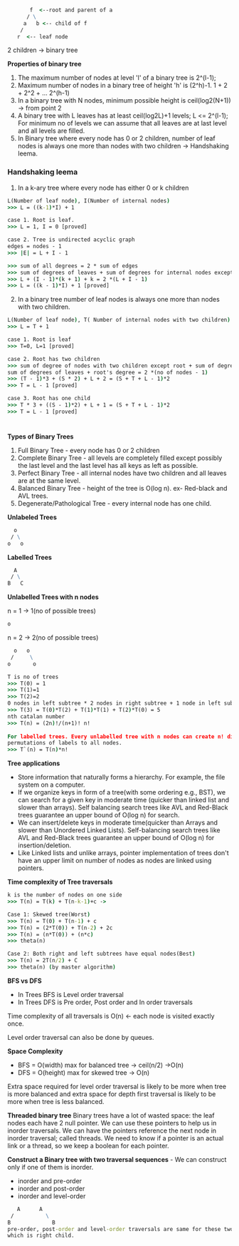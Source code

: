 ```cmd

       f  <--root and parent of a
      / \
     a   b <-- child of f
    /
   r  <-- leaf node

```

2 children -> binary tree

**Properties of binary tree**
1. The maximum number of nodes at level 'l' of a binary tree is 2^(l-1);
2. Maximum number of nodes in a binary tree of height 'h' is (2^h)-1. 1 + 2 + 2^2 + ... 2^(h-1)
3. In a binary tree with N nodes, minimum possible height is ceil(log2(N+1)) -> from point 2
4. A binary tree with L leaves has at least ceil(log2L)+1 levels; L <= 2^(l-1); For minimum no of levels we can assume
that all leaves are at last level and all levels are filled.
5. In Binary tree where every node has 0 or 2 children, number of leaf nodes is always one more than nodes with two 
children -> Handshaking leema.

### Handshaking leema

1. In a k-ary tree where every node has either 0 or k children
```cmd
L(Number of leaf node), I(Number of internal nodes)
>>> L = ((k-1)*I) + 1 

case 1. Root is leaf.
>>> L = 1, I = 0 [proved]

case 2. Tree is undirected acyclic graph
edges = nodes - 1
>>> |E| = L + I - 1 

>>> sum of all degrees = 2 * sum of edges
>>> sum of degrees of leaves + sum of degrees for internal nodes except root + root's degree = 2 * (nodes - 1)
>>> L + (I - 1)*(k + 1) + k = 2 *(L + I - 1)
>>> L = ((k - 1)*I) + 1 [proved]

```

2. In a binary tree number of leaf nodes is always one more than nodes with two children.

```cmd
L(Number of leaf node), T( Number of internal nodes with two children)
>>> L = T + 1

case 1. Root is leaf
>>> T=0, L=1 [proved]

case 2. Root has two children
>>> sum of degree of nodes with two children except root + sum of degrees of nodes with one child + 
sum of degrees of leaves + root's degree = 2 *(no of nodes - 1)
>>> (T - 1)*3 + (S * 2) + L + 2 = (S + T + L - 1)*2
>>> T = L - 1 [proved]

case 3. Root has one child
>>> T * 3 + ((S - 1)*2) + L + 1 = (S + T + L - 1)*2
>>> T = L - 1 [proved]
```

#

**Types of Binary Trees**
1. Full Binary Tree - every node has 0 or 2 children
2. Complete Binary Tree - all levels are completely filled except possibly the last level and the last level has all 
keys as left as possible.
3. Perfect Binary Tree - all internal nodes have two children and all leaves are at the same level.
4. Balanced Binary Tree - height of the tree is O(log n). ex- Red-black and AVL trees.
5. Degenerate/Pathological Tree - every internal node has one child.

**Unlabeled Trees**
```cmd
  o
 / \
o   o

```

**Labelled Trees**
```cmd
  A
 / \
B   C

```

**Unlabelled Trees with n nodes**
 
n = 1 -> 1(no of possible trees)
 ```cmd
o
```
n = 2 -> 2(no of possible trees)
```cmd
  o   o
 /     \
o       o

```
```cmd
T is no of trees
>>> T(0) = 1
>>> T(1)=1
>>> T(2)=2
0 nodes in left subtree * 2 nodes in right subtree + 1 node in left subtree * 1 node in right subtree
>>> T(3) = T(0)*T(2) + T(1)*T(1) + T(2)*T(0) = 5
nth catalan number     
>>> T(n) = (2n)!/(n+1)! n!
     
For labelled trees. Every unlabelled tree with n nodes can create n! different labeled trees by assigning different 
permutations of labels to all nodes.  
>>> T`(n) = T(n)*n!   
```

**Tree applications**
* Store information that naturally forms a hierarchy. For example, the file system on a computer.
* If we organize keys in form of a tree(with some ordering e.g., BST), we can search for a given key in moderate time
(quicker than linked list and slower than arrays). Self balancing search trees like AVL and Red-Black trees guarantee an 
upper bound of O(log n) for search.
* We can insert/delete keys in moderate time(quicker than Arrays and slower than Unordered Linked Lists). Self-balancing
search trees like AVL and Red-Black trees guarantee an upper bound of O(log n) for insertion/deletion.
* Like Linked lists and unlike arrays, pointer implementation of trees don't have an upper limit on number of nodes as 
nodes are linked using pointers.

**Time complexity of Tree traversals**
 ```cmd
k is the number of nodes on one side
>>> T(n) = T(k) + T(n-k-1)+c -> 

Case 1: Skewed tree(Worst)
>>> T(n) = T(0) + T(n-1) + c
>>> T(n) = (2*T(0)) + T(n-2) + 2c
>>> T(n) = (n*T(0)) + (n*c)
>>> theta(n)

Case 2: Both right and left subtrees have equal nodes(Best)
>>> T(n) = 2T(n/2) + C
>>> theta(n) (by master algorithm)
```

**BFS vs DFS**
* In Trees BFS is Level order traversal
* In Trees DFS is Pre order, Post order and In order traversals

Time complexity of all traversals is O(n) <- each node is visited exactly once.

Level order traversal can also be done by queues.

**Space Complexity**
* BFS = O(width) max for balanced tree -> ceil(n/2) ->O(n)
* DFS = O(height) max for skewed tree -> O(n)

Extra space required for level order traversal is likely to be more when tree is more balanced and extra space for depth
first traversal is likely to be more when tree is less balanced.

**Threaded binary tree**
Binary trees have a lot of wasted space: the leaf nodes each have 2 null pointer. We can use these pointers to help us in 
inorder traversals. We can have the pointers reference the next node in inorder traversal; called threads. We need to know
if a pointer is an actual link or a thread, so we keep a boolean for each pointer.

**Construct a Binary tree with two traversal sequences** - We can construct only if one of them is inorder.
* inorder and pre-order
* inorder and post-order
* inorder and level-order

```cmd
   A      A
 /          \
B             B
pre-order, post-order and level-order traversals are same for these two trees. We can't identify which is left child and 
which is right child.
```
